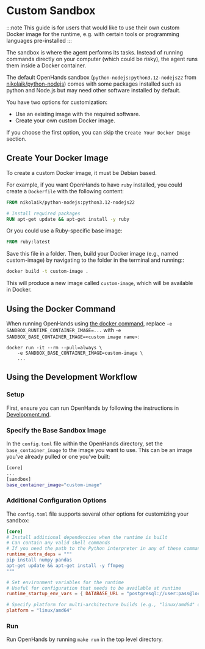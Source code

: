 # Custom Sandbox

:::note
This guide is for users that would like to use their own custom Docker image for the runtime, e.g. with certain tools or programming languages pre-installed
:::

The sandbox is where the agent performs its tasks. Instead of running commands directly on your computer
(which could be risky), the agent runs them inside a Docker container.

The default OpenHands sandbox (`python-nodejs:python3.12-nodejs22`
from [nikolaik/python-nodejs](https://hub.docker.com/r/nikolaik/python-nodejs)) comes with some packages installed such
as python and Node.js but may need other software installed by default.

You have two options for customization:

- Use an existing image with the required software.
- Create your own custom Docker image.

If you choose the first option, you can skip the `Create Your Docker Image` section.

## Create Your Docker Image

To create a custom Docker image, it must be Debian based.

For example, if you want OpenHands to have `ruby` installed, you could create a `Dockerfile` with the following content:

```dockerfile
FROM nikolaik/python-nodejs:python3.12-nodejs22

# Install required packages
RUN apt-get update && apt-get install -y ruby
```

Or you could use a Ruby-specific base image:

```dockerfile
FROM ruby:latest
```

Save this file in a folder. Then, build your Docker image (e.g., named custom-image) by navigating to the folder in
the terminal and running::
```bash
docker build -t custom-image .
```

This will produce a new image called `custom-image`, which will be available in Docker.

## Using the Docker Command

When running OpenHands using [the docker command](/modules/usage/installation#start-the-app), replace
`-e SANDBOX_RUNTIME_CONTAINER_IMAGE=...` with `-e SANDBOX_BASE_CONTAINER_IMAGE=<custom image name>`:

```commandline
docker run -it --rm --pull=always \
    -e SANDBOX_BASE_CONTAINER_IMAGE=custom-image \
    ...
```

## Using the Development Workflow

### Setup

First, ensure you can run OpenHands by following the instructions in [Development.md](https://github.com/All-Hands-AI/OpenHands/blob/main/Development.md).

### Specify the Base Sandbox Image

In the `config.toml` file within the OpenHands directory, set the `base_container_image` to the image you want to use.
This can be an image you’ve already pulled or one you’ve built:

```bash
[core]
...
[sandbox]
base_container_image="custom-image"
```

### Additional Configuration Options

The `config.toml` file supports several other options for customizing your sandbox:

```toml
[core]
# Install additional dependencies when the runtime is built
# Can contain any valid shell commands
# If you need the path to the Python interpreter in any of these commands, you can use the $OH_INTERPRETER_PATH variable
runtime_extra_deps = """
pip install numpy pandas
apt-get update && apt-get install -y ffmpeg
"""

# Set environment variables for the runtime
# Useful for configuration that needs to be available at runtime
runtime_startup_env_vars = { DATABASE_URL = "postgresql://user:pass@localhost/db" }

# Specify platform for multi-architecture builds (e.g., "linux/amd64" or "linux/arm64")
platform = "linux/amd64"
```

### Run

Run OpenHands by running ```make run``` in the top level directory.
